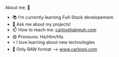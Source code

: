 

About me: 👻

- 📚 I’m currently learning Full-Stack developement.
- 💬 Ask me about my projects!
- 📫 How to reach me: carlos@abreuh.com
- 😄 Pronouns: He/Him/His
- ⚡ I love learning about new technologies
- 📸 Only RAW format --> www.carlosnj.com

